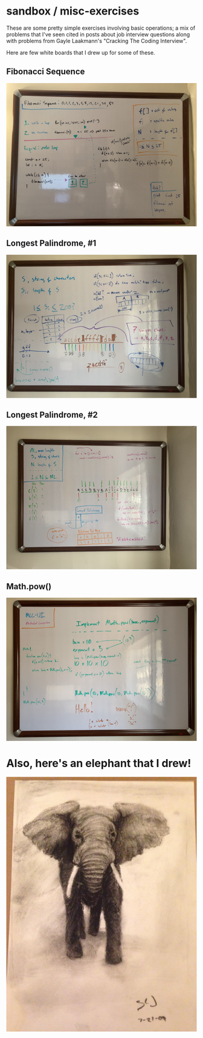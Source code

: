 # sandbox / misc-exercises

These are some pretty simple exercises involving basic operations; a mix of problems that I've seen cited in
posts about job interview questions along with problems from Gayle Laakmann's "Cracking The Coding Interview".

Here are few white boards that I drew up for some of these.

## Fibonacci Sequence
![Fibonacci sequence](portfolio/fibonacci-whiteboard.jpeg)

## Longest Palindrome, #1
![Longest Palindrome, #1](portfolio/palindrome-whiteboard-1.jpeg)

## Longest Palindrome, #2
![Longest Palindrome, #2](portfolio/palindrome-whiteboard-2.jpeg)

## Math.pow()
![Math.pow](portfolio/math-pow.jpeg)

# Also, here's an elephant that I drew!
![Elephant](portfolio/elephant.jpg)
